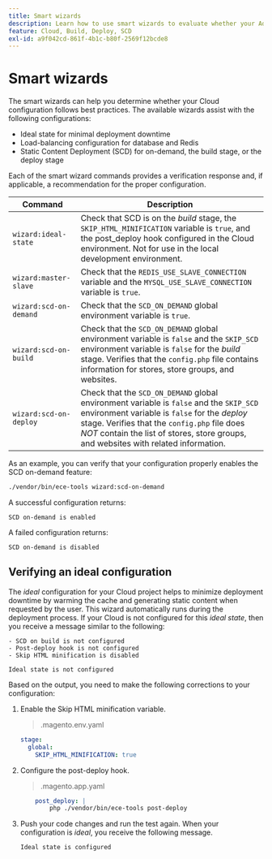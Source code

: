 ```yaml
---
title: Smart wizards
description: Learn how to use smart wizards to evaluate whether your Adobe Commerce on cloud infrastructure project is following deployment best practices.
feature: Cloud, Build, Deploy, SCD
exl-id: a9f042cd-861f-4b1c-b80f-2569f12bcde8
---
```

# Smart wizards

The smart wizards can help you determine whether your Cloud configuration follows best practices. The available wizards assist with the following configurations:

-  Ideal state for minimal deployment downtime
-  Load-balancing configuration for database and Redis
-  Static Content Deployment (SCD) for on-demand, the build stage, or the deploy stage

Each of the smart wizard commands provides a verification response and, if applicable, a recommendation for the proper configuration.

| Command | Description |
| ------- | ------------|
| `wizard:ideal-state` | Check that SCD is on the _build_ stage, the `SKIP_HTML_MINIFICATION` variable is `true`, and the post_deploy hook configured in the Cloud environment. Not for use in the local development environment. |
| `wizard:master-slave` | Check that the `REDIS_USE_SLAVE_CONNECTION` variable and the `MYSQL_USE_SLAVE_CONNECTION` variable is `true`. |
| `wizard:scd-on-demand` | Check that the `SCD_ON_DEMAND` global environment variable is `true`. |
| `wizard:scd-on-build` | Check that the `SCD_ON_DEMAND` global environment variable is `false` and the `SKIP_SCD` environment variable is `false` for the _build_ stage. Verifies that the `config.php` file contains information for stores, store groups, and websites. |
| `wizard:scd-on-deploy` | Check that the `SCD_ON_DEMAND` global environment variable is `false` and the `SKIP_SCD` environment variable is `false` for the _deploy_ stage. Verifies that the `config.php` file does _NOT_ contain the list of stores, store groups, and websites with related information. |

As an example, you can verify that your configuration properly enables the SCD on-demand feature:

```bash
./vendor/bin/ece-tools wizard:scd-on-demand
```

A successful configuration returns:

```
SCD on-demand is enabled
```

A failed configuration returns:

```
SCD on-demand is disabled
```

## Verifying an ideal configuration

The _ideal_ configuration for your Cloud project helps to minimize deployment downtime by warming the cache and generating static content when requested by the user. This wizard automatically runs during the deployment process. If your Cloud is not configured for this _ideal state_, then you receive a message similar to the following:

```
- SCD on build is not configured
- Post-deploy hook is not configured
- Skip HTML minification is disabled

Ideal state is not configured
```

Based on the output, you need to make the following corrections to your configuration:

1. Enable the Skip HTML minification variable.

   > .magento.env.yaml

   ```yaml
   stage:
     global:
       SKIP_HTML_MINIFICATION: true
   ```

1. Configure the post-deploy hook.

   > .magento.app.yaml

   ```yaml
       post_deploy: |
           php ./vendor/bin/ece-tools post-deploy
   ```

1. Push your code changes and run the test again. When your configuration is _ideal_, you receive the following message.

   ```
   Ideal state is configured
   ```
